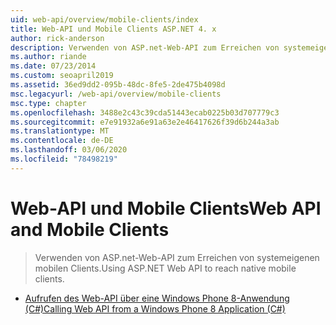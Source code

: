 ```yaml
---
uid: web-api/overview/mobile-clients/index
title: Web-API und Mobile Clients ASP.NET 4. x
author: rick-anderson
description: Verwenden von ASP.net-Web-API zum Erreichen von systemeigenen mobilen Clients.
ms.author: riande
ms.date: 07/23/2014
ms.custom: seoapril2019
ms.assetid: 36ed9dd2-095b-48dc-8fe5-2de475b4098d
msc.legacyurl: /web-api/overview/mobile-clients
msc.type: chapter
ms.openlocfilehash: 3488e2c43c39cda51443ecab0225b03d707779c3
ms.sourcegitcommit: e7e91932a6e91a63e2e46417626f39d6b244a3ab
ms.translationtype: MT
ms.contentlocale: de-DE
ms.lasthandoff: 03/06/2020
ms.locfileid: "78498219"
---
```

# <a name="web-api-and-mobile-clients"></a><span data-ttu-id="34ee8-103">Web-API und Mobile Clients</span><span class="sxs-lookup"><span data-stu-id="34ee8-103">Web API and Mobile Clients</span></span>

> <span data-ttu-id="34ee8-104">Verwenden von ASP.net-Web-API zum Erreichen von systemeigenen mobilen Clients.</span><span class="sxs-lookup"><span data-stu-id="34ee8-104">Using ASP.NET Web API to reach native mobile clients.</span></span>

- [<span data-ttu-id="34ee8-105">Aufrufen des Web-API über eine Windows Phone 8-Anwendung (C#)</span><span class="sxs-lookup"><span data-stu-id="34ee8-105">Calling Web API from a Windows Phone 8 Application (C#)</span></span>](calling-web-api-from-a-windows-phone-8-application.md)

